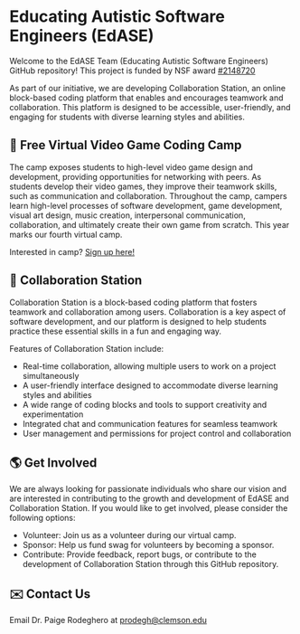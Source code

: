 # Educating Autistic Software Engineers (EdASE)

Welcome to the EdASE Team (Educating Autistic Software Engineers) GitHub repository! This project is funded by NSF award [#2148720](https://www.nsf.gov/awardsearch/showAward?AWD_ID=2148720&HistoricalAwards=false)

As part of our initiative, we are developing Collaboration Station, an online block-based coding platform that enables and encourages teamwork and collaboration. This platform is designed to be accessible, user-friendly, and engaging for students with diverse learning styles and abilities.

## :space_invader: Free Virtual Video Game Coding Camp
The camp exposes students to high-level video game design and development, providing opportunities for networking with peers. As students develop their video games, they improve their teamwork skills, such as communication and collaboration. Throughout the camp, campers learn high-level processes of software development, game development, visual art design, music creation, interpersonal communication, collaboration, and ultimately create their own game from scratch. This year marks our fourth virtual camp.

Interested in camp? [Sign up here!](https://edase.org/edase-summer-camp)

## :rocket:	Collaboration Station 

Collaboration Station is a block-based coding platform that fosters teamwork and collaboration among users. Collaboration is a key aspect of software development, and our platform is designed to help students practice these essential skills in a fun and engaging way.

Features of Collaboration Station include:
- Real-time collaboration, allowing multiple users to work on a project simultaneously
- A user-friendly interface designed to accommodate diverse learning styles and abilities
- A wide range of coding blocks and tools to support creativity and experimentation
- Integrated chat and communication features for seamless teamwork
- User management and permissions for project control and collaboration

## :earth_americas: Get Involved

We are always looking for passionate individuals who share our vision and are interested in contributing to the growth and development of EdASE and Collaboration Station. If you would like to get involved, please consider the following options:

* Volunteer: Join us as a volunteer during our virtual camp.
* Sponsor: Help us fund swag for volunteers by becoming a sponsor.
* Contribute: Provide feedback, report bugs, or contribute to the development of Collaboration Station through this GitHub repository.


## :envelope: Contact Us
Email Dr. Paige Rodeghero at [prodegh@clemson.edu](prodegh@clemson.edu)

